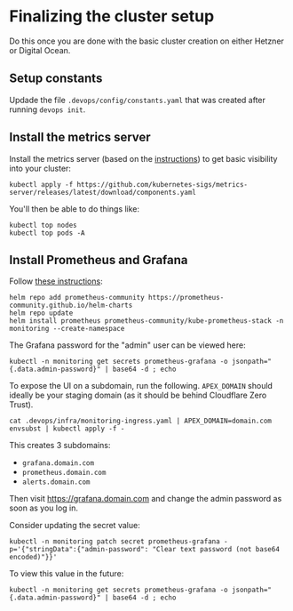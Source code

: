 # Finalizing the cluster setup

Do this once you are done with the basic cluster creation on either Hetzner or Digital Ocean.

## Setup constants

Updade the file `.devops/config/constants.yaml` that was created after running `devops init`.

## Install the metrics server

Install the metrics server (based on the [instructions](https://github.com/kubernetes-sigs/metrics-server)) to get basic visibility into your cluster:

```shell
kubectl apply -f https://github.com/kubernetes-sigs/metrics-server/releases/latest/download/components.yaml
```

You'll then be able to do things like:

```shell
kubectl top nodes
kubectl top pods -A
```

## Install Prometheus and Grafana

Follow [these instructions](https://github.com/prometheus-community/helm-charts/tree/main/charts/kube-prometheus-stack):

```shell
helm repo add prometheus-community https://prometheus-community.github.io/helm-charts
helm repo update
helm install prometheus prometheus-community/kube-prometheus-stack -n monitoring --create-namespace
```

The Grafana password for the "admin" user can be viewed here:

```shell
kubectl -n monitoring get secrets prometheus-grafana -o jsonpath="{.data.admin-password}" | base64 -d ; echo
```

To expose the UI on a subdomain, run the following. `APEX_DOMAIN` should ideally be your staging domain (as it should be behind Cloudflare Zero Trust).

```shell
cat .devops/infra/monitoring-ingress.yaml | APEX_DOMAIN=domain.com envsubst | kubectl apply -f -
```

This creates 3 subdomains:

- `grafana.domain.com`
- `prometheus.domain.com`
- `alerts.domain.com`

Then visit https://grafana.domain.com and change the admin password as soon as you log in.

Consider updating the secret value:

```shell
kubectl -n monitoring patch secret prometheus-grafana -p='{"stringData":{"admin-password": "Clear text password (not base64 encoded)"}}'
```

To view this value in the future:

```shell
kubectl -n monitoring get secrets prometheus-grafana -o jsonpath="{.data.admin-password}" | base64 -d ; echo
```
